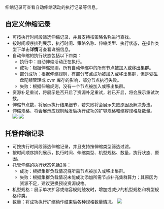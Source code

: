 伸缩记录可查看自动伸缩活动的执行记录等信息。
## 自定义伸缩记录
- 可按执行时间段筛选伸缩记录，并且支持按策略名称进行查找。
- 按时间顺序排列展示，执行时间、策略名称、伸缩类型、执行状态，在操作类型下单击**详情**可查看详细信息。
- 自动伸缩的执行状态包括以下四类：
	- 执行中：自动伸缩活动正在执行。
	- 成功：根据伸缩规则，所有自动伸缩中的所有节点被加入或移出集群。
	- 部分成功：根据伸缩规则，有部分节点成功被加入或移出集群，但是受磁盘配额管理或 cvm 库存的影响，部分节点执行失败。
	- 失败：根据伸缩规则，没有一个节点被加入或移出集群。
- 资源补足重试，将展示是否开启了资源补足重试，若已开启，将会展示重试次数。
- 伸缩节点数，将展示执行结果细节，若失败将会展示失败原因及解决办法。
- 伸缩规格，将会展示应规则触发后执行成功的扩容规格和缩容规格及数量。
![](https://qcloudimg.tencent-cloud.cn/raw/8ea2558be96c35666a45217ac351df0c.png)
![](https://qcloudimg.tencent-cloud.cn/raw/baacd6d01c81cb98e6583377ed56620d.png)

## 托管伸缩记录
- 可按执行时间段筛选伸缩记录，并且支持按伸缩类型筛选过滤。
- 按时间顺序排列展示，执行时间、伸缩类型、机型规格、数量，执行状态、原因。
- 托管伸缩的执行状态包括2类：
	- 成功：根据集群负载情况将所需节点被加入或移出集群。
	- 失败：根据集群负载情况未能成功添加所需节点补充集群算力；其原因为资源不足，建议更换预设资源规格。
- 机型规格：展示单次扩容或缩容规则触发时，增加或减少的机型规格和机型规格种类。
- 数量：将成功执行扩缩动作结束后各种规格数量情况。
![](https://qcloudimg.tencent-cloud.cn/raw/2274b6ad813fadbf395cb5f9962cde43.png)
